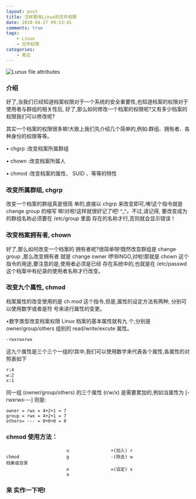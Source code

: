 ```yaml
---
layout: post
title: 怎样更改Linux的文件权限
date: 2018-04-27 09:13:41
comments: true
tags:
    - Linux
    - 文件权限
categories:
    - 笔记
---
```


![Lunux file attributes](https://ws4.sinaimg.cn/large/006tNbRwly1fwbm3gzl0qj30kn05paat.jpg)

### 介绍
好了,当我们已经知道档案权限对于一个系统的安全重要性,也知道档案的权限对于使用者与群组的相关性后, 好了,那么如何修改一个档案的权限呢?又有多少档案的权限我们可以修改呢? 

<!-- more -->

其实一个档案的权限很多嘛!大致上我们先介绍几个简单的,例如:群组、拥有者、各种身份的权限等等。

• chgrp :改变档案所属群组

• chown :改变档案所属人

• chmod :改变档案的属性、 SUID 、等等的特性

### 改变所属群组, chgrp

改变一个档案的群组真是很简 单的,直接以 chgrp 来改变即可,咦!这个指令就是 change group 的缩写
嘛!对啦!这样就很好记了吧! ^_^。不过,请记得, 要改变成为的群组名称必须要在 /etc/group 里面
存在的名称才行,否则就会显示错误！

### 改变档案拥有者, chown

好了,那么如何改变一个档案的 拥有者呢?很简单呀!既然改变群组是 change group ,那么改变拥有者
就是 change owner 啰!BINGO,对啦!那就是 chown 这个指令的用途,要注意的是,使用者必须是已经
存在系统中的,也就是在 /etc/passwd 这个档案中有纪录的使用者名称才行改变。

### 改变九个属性, chmod

档案属性的改变使用的是 ch mod 这个指令,但是,属性的设定方法有两种, 分别可以使用数字或者是符
号来进行属性的变更。

•数字类型改变档案权限
Linux 档案的基本属性就有九 个,分别是 owner/group/others 组别的 read/write/excute 属性。

```bash
-rwxrwxrwx
```

这九个属性是三个三个一组的!其中,我们可以使用数字来代表各个属性,各属性的对照表如下

```bash
r:4
w:2
x:1
```

同一组 (owner/group/others) 的三个属性 (r/w/x) 是需要累加的,例如当属性为 [-rwxrwx---] 则是:

```
owner = rwx = 4+2+1 = 7
group = rwx = 4+2+1 = 7
others= --- = 0+0+0 = 0
```
### chmod 使用方法：
```
                       u                +(加入) r
chmod                  g                -(除去) w                             档案或目录
                       o                =(设定) x
                       a                
```

### 来 实作一下吧!
